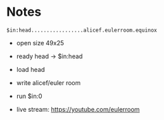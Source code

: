 # Notes

```
$in:head.................alicef.eulerroom.equinox
```

- open size 49x25
- ready head -> $in:head
- load head
- write alicef/euler room
- run $in:0

- live stream: https://youtube.com/eulerroom 
